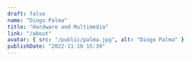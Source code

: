 ```yaml
---
draft: false
name: "Diogo Palma"
title: "Hardware and Multimedia"
link: "/about"
avatar: { src: "/public/palma.jpg", alt: "Diogo Palma" }
publishDate: "2022-11-10 15:39"
---
```

